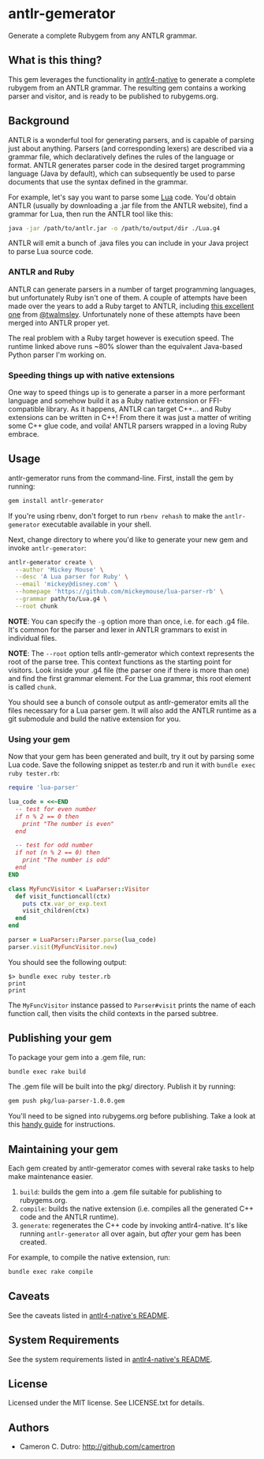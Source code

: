 # antlr-gemerator

Generate a complete Rubygem from any ANTLR grammar.

## What is this thing?

This gem leverages the functionality in [antlr4-native](https://github.com/camertron/antlr4-native) to generate a complete rubygem from an ANTLR grammar. The resulting gem contains a working parser and visitor, and is ready to be published to rubygems.org.

## Background

ANTLR is a wonderful tool for generating parsers, and is capable of parsing just about anything. Parsers (and corresponding lexers) are described via a grammar file, which declaratively defines the rules of the language or format. ANTLR generates parser code in the desired target programming language (Java by default), which can subsequently be used to parse documents that use the syntax defined in the grammar.

For example, let's say you want to parse some [Lua](https://www.lua.org/about.html) code. You'd obtain ANTLR (usually by downloading a .jar file from the ANTLR website), find a grammar for Lua, then run the ANTLR tool like this:

```bash
java -jar /path/to/antlr.jar -o /path/to/output/dir ./Lua.g4
```

ANTLR will emit a bunch of .java files you can include in your Java project to parse Lua source code.

### ANTLR and Ruby

ANTLR can generate parsers in a number of target programming languages, but unfortunately Ruby isn't one of them. A couple of attempts have been made over the years to add a Ruby target to ANTLR, including [this excellent one](https://github.com/MODLanguage/antlr4-ruby-runtime) from [@twalmsley](https://github.com/twalmsley). Unfortunately none of these attempts have been merged into ANTLR proper yet.

The real problem with a Ruby target however is execution speed. The runtime linked above runs \~80% slower than the equivalent Java-based Python parser I'm working on.

### Speeding things up with native extensions

One way to speed things up is to generate a parser in a more performant language and somehow build it as a Ruby native extension or FFI-compatible library. As it happens, ANTLR can target C++... and Ruby extensions can be written in C++! From there it was just a matter of writing some C++ glue code, and voila! ANTLR parsers wrapped in a loving Ruby embrace.

## Usage

antlr-gemerator runs from the command-line. First, install the gem by running:

```bash
gem install antlr-gemerator
```

If you're using rbenv, don't forget to run `rbenv rehash` to make the `antlr-gemerator` executable available in your shell.

Next, change directory to where you'd like to generate your new gem and invoke `antlr-gemerator`:

```bash
antlr-gemerator create \
  --author 'Mickey Mouse' \
  --desc 'A Lua parser for Ruby' \
  --email 'mickey@disney.com' \
  --homepage 'https://github.com/mickeymouse/lua-parser-rb' \
  --grammar path/to/Lua.g4 \
  --root chunk
```

**NOTE**: You can specify the `-g` option more than once, i.e. for each .g4 file. It's common for the parser and lexer in ANTLR grammars to exist in individual files.

**NOTE**: The `--root` option tells antlr-gemerator which context represents the root of the parse tree. This context functions as the starting point for visitors. Look inside your .g4 file (the parser one if there is more than one) and find the first grammar element. For the Lua grammar, this root element is called `chunk`.

You should see a bunch of console output as antlr-gemerator emits all the files necessary for a Lua parser gem. It will also add the ANTLR runtime as a git submodule and build the native extension for you.

### Using your gem

Now that your gem has been generated and built, try it out by parsing some Lua code. Save the following snippet as tester.rb and run it with `bundle exec ruby tester.rb`:

```ruby
require 'lua-parser'

lua_code = <<~END
  -- test for even number
  if n % 2 == 0 then
    print "The number is even"
  end

  -- test for odd number
  if not (n % 2 == 0) then
    print "The number is odd"
  end
END

class MyFuncVisitor < LuaParser::Visitor
  def visit_functioncall(ctx)
    puts ctx.var_or_exp.text
    visit_children(ctx)
  end
end

parser = LuaParser::Parser.parse(lua_code)
parser.visit(MyFuncVisitor.new)
```

You should see the following output:

```
$> bundle exec ruby tester.rb
print
print
```

The `MyFuncVisitor` instance passed to `Parser#visit` prints the name of each function call, then visits the child contexts in the parsed subtree.

## Publishing your gem

To package your gem into a .gem file, run:

```bash
bundle exec rake build
```

The .gem file will be built into the pkg/ directory. Publish it by running:

```bash
gem push pkg/lua-parser-1.0.0.gem
```

You'll need to be signed into rubygems.org before publishing. Take a look at this [handy guide](https://guides.rubygems.org/publishing/) for instructions.

## Maintaining your gem

Each gem created by antlr-gemerator comes with several rake tasks to help make maintenance easier.

1. `build`: builds the gem into a .gem file suitable for publishing to rubygems.org.
2. `compile`: builds the native extension (i.e. compiles all the generated C++ code and the ANTLR runtime).
3. `generate`: regenerates the C++ code by invoking antlr4-native. It's like running `antlr-gemerator` all over again, but _after_ your gem has been created.

For example, to compile the native extension, run:

```bash
bundle exec rake compile
```

## Caveats

See the caveats listed in [antlr4-native's README](https://github.com/camertron/antlr4-native-rb#caveats).

## System Requirements

See the system requirements listed in [antlr4-native's README](https://github.com/camertron/antlr4-native-rb#system-requirements).

## License

Licensed under the MIT license. See LICENSE.txt for details.

## Authors

* Cameron C. Dutro: http://github.com/camertron

